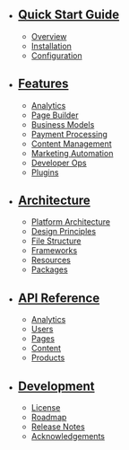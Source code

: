 - ## <i class="fa fa-fw fa-bolt"></i> [Quick Start Guide](#)
    - [Overview](/docs/{{version}}/overview)    
    - [Installation](/docs/{{version}}/installation)
    - [Configuration](/docs/{{version}}/configuration)  
- ## <i class="fa fa-fw fa-star"></i> [Features](#)     
    - [Analytics](/docs/{{version}}/features/analytics)
    - [Page Builder](/docs/{{version}}/features/pages)                       
    - [Business Models](/docs/{{version}}/features/business-models)
    - [Payment Processing](/docs/{{version}}/features/payments)    
    - [Content Management](/docs/{{version}}/features/content-management)
    - [Marketing Automation](/docs/{{version}}/features/marketing-automation)                            
    - [Developer Ops](/docs/{{version}}/features/servers)
    - [Plugins](/docs/{{version}}/features/plugins)  
- ## <i class="fa fa-fw fa-code"></i> [Architecture](#)
    - [Platform Architecture](/docs/{{version}}/architecture/platform)
    - [Design Principles](/docs/{{version}}/architecture/holonic-design)
    - [File Structure](/docs/{{version}}/architecture/structure)   
    - [Frameworks](/docs/{{version}}/architecture/frameworks)   
    - [Resources](/docs/{{version}}/architecture/resources)
    - [Packages](/docs/{{version}}/architecture/packages)
- ## <i class="fa fa-fw fa-terminal"></i> [API Reference](#)  
    - [Analytics](/docs/{{version}}/api/analytics)
    - [Users](/docs/{{version}}/api/users)
    - [Pages](/docs/{{version}}/api/pages)  
    - [Content](/docs/{{version}}/api/content)  
    - [Products](/docs/{{version}}/api/products)       
- ## <i class="fa fa-fw fa-keyboard-o"></i> [Development](#)        
    - [License](/docs/{{version}}/development/license)
    - [Roadmap](/docs/{{version}}/development/roadmap)          
    - [Release Notes](/docs/{{version}}/development/notes)
    - [Acknowledgements](/docs/{{version}}/development/acknowledgements)   